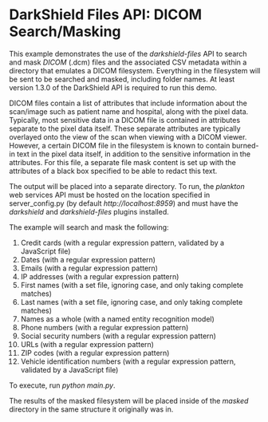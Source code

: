 # DarkShield Files API: DICOM Search/Masking

This example demonstrates the use of the *darkshield-files* API to search and mask
*DICOM* (.dcm) files and the associated CSV metadata within a directory that emulates a DICOM filesystem.
Everything in the filesystem will be sent to be searched and masked, including folder names.
At least version 1.3.0 of the DarkShield API is required to run this demo.

DICOM files contain a list of attributes that include information about the scan/image such as patient name and hospital, along with the pixel data.
Typically, most sensitive data in a DICOM file is contained in attributes separate to the pixel data itself.
These separate attributes are typically overlayed onto the view of the scan when viewing with a DICOM viewer.
However, a certain DICOM file in the filesystem is known to contain burned-in text in the pixel data itself, in addition to the sensitive
information in the attributes.
For this file, a separate file mask content is set up with the attributes of a black box specified to
be able to redact this text.

The output will be placed into a separate directory.
To run, the *plankton* web services API must be hosted on 
the location specified in server_config.py (by default *http://localhost:8959*) and must have the *darkshield* and *darkshield-files* 
plugins installed.

The example will search and mask the following:
1. Credit cards (with a regular expression pattern, validated by a JavaScript file)
2. Dates (with a regular expression pattern)
3. Emails (with a regular expression pattern)
4. IP addresses (with a regular expression pattern)
5. First names (with a set file, ignoring case, and only taking complete matches)
6. Last names (with a set file, ignoring case, and only taking complete matches)
7. Names as a whole (with a named entity recognition model)
8. Phone numbers (with a regular expression pattern)
9. Social security numbers (with a regular expression pattern)
10. URLs (with a regular expression pattern)
11. ZIP codes (with a regular expression pattern)
12. Vehicle identification numbers (with a regular expression pattern, validated by a JavaScript file)


To execute, run *python main.py*.

The results of the masked filesystem will be placed inside of the *masked* directory in the same structure it originally was in.

